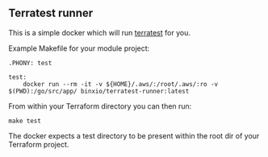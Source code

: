 Terratest runner
---------------------------------
This is a simple docker which will run [terratest](https://github.com/gruntwork-io/terratest) for you.

Example Makefile for your module project:
```
.PHONY: test

test:
	docker run --rm -it -v ${HOME}/.aws/:/root/.aws/:ro -v $(PWD):/go/src/app/ binxio/terratest-runner:latest
```

From within your Terraform directory you can then run:
```
make test
```

The docker expects a test directory to be present within the root dir of your Terraform project.
